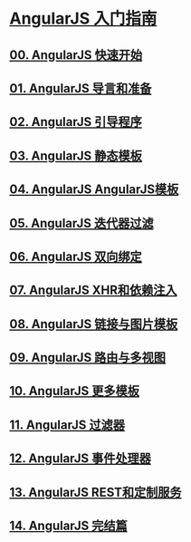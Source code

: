 # [AngularJS 入门指南](https://Mooxe000.github.io/AngularjsTutorial_cn)

## [00. AngularJS 快速开始](00.html)
## [01. AngularJS 导言和准备](01.html)
## [02. AngularJS 引导程序](02.html)
## [03. AngularJS 静态模板](03.html)
## [04. AngularJS AngularJS模板](04.html)
## [05. AngularJS 迭代器过滤](05.html)
## [06. AngularJS 双向绑定](06.html)
## [07. AngularJS XHR和依赖注入](07.html)
## [08. AngularJS 链接与图片模板](08.html)
## [09. AngularJS 路由与多视图](09.html)
## [10. AngularJS 更多模板](10.html)
## [11. AngularJS 过滤器](11.html)
## [12. AngularJS 事件处理器](12.html)
## [13. AngularJS REST和定制服务](13.html)
## [14. AngularJS 完结篇](14.html)
